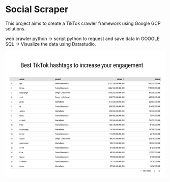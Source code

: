 # Social Scraper

This project aims to create a TikTok crawler framework using Google GCP solutions.

web crawler python -> script python to request and save data in GOOGLE SQL -> Visualize the data using Datastudio.

<img src="https://github.com/lvgalvao/socialScraper/blob/import/ScreenDataStudio.png?raw=true" style="height: 400px; width:800px;"/>
